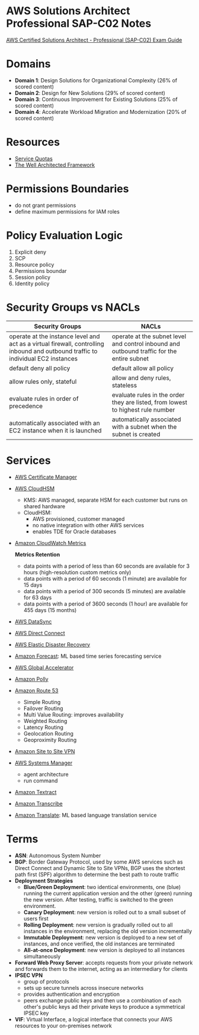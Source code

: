 # AWS Solutions Architect Professional SAP-C02 Notes

[AWS Certified Solutions Architect - Professional (SAP-C02) Exam Guide](https://d1.awsstatic.com/training-and-certification/docs-sa-pro/AWS-Certified-Solutions-Architect-Professional_Exam-Guide.pdf)

# Domains
- **Domain 1**: Design Solutions for Organizational Complexity (26% of
scored content)
- **Domain 2**: Design for New Solutions (29% of scored content)
- **Domain 3**: Continuous Improvement for Existing Solutions (25% of
scored content)
- **Domain 4**: Accelerate Workload Migration and Modernization (20% of
scored content)

# Resources
- [Service Quotas](https://docs.aws.amazon.com/general/latest/gr/aws-service-information.html)
- [The Well Architected Framework](https://docs.aws.amazon.com/wellarchitected/latest/framework/welcome.html)
# Permissions Boundaries
- do not grant permissions
- define maximum permissions for IAM roles

# Policy Evaluation Logic
1. Explicit deny
1. SCP
1. Resource policy
1. Permissions boundar
1. Session policy
1. Identity policy

# Security Groups vs NACLs

| Security Groups                                                                                                                   | NACLs                                                                                      |
| --------------------------------------------------------------------------------------------------------------------------------- | ------------------------------------------------------------------------------------------ |
| operate at the instance level and act as a virtual firewall, controlling inbound and outbound traffic to individual EC2 instances | operate at the subnet level and control inbound and outbound traffic for the entire subnet |
| default deny all policy                                                                                                           | default allow all policy                                                                   |
| allow rules only, stateful                                                                                                        | allow and deny rules, stateless                                                            |
| evaluate rules in order of precedence                                                                                             | evaluate rules in the order they are listed, from lowest to highest rule number            |
| automatically associated with an EC2 instance when it is launched                                                                 | automatically associated with a subnet when the subnet is created                          |

# Services
- [AWS Certificate Manager](https://aws.amazon.com/certificate-manager/)
- [AWS CloudHSM](https://aws.amazon.com/cloudhsm/)
    - KMS: AWS managed, separate HSM for each customer but runs on shared hardware
    - CloudHSM:
        - AWS provisioned, customer managed 
        - no native integration with other AWS services
        - enables TDE for Oracle databases
- [Amazon CloudWatch Metrics](https://docs.aws.amazon.com/AmazonCloudWatch/latest/monitoring/cloudwatch_concepts.html)

    **Metrics Retention**
    - data points with a period of less than 60 seconds are available for 3 hours (high-resolution custom metrics only)
    - data points with a period of 60 seconds (1 minute) are available for 15 days
    - data points with a period of 300 seconds (5 minutes) are available for 63 days
    - data points with a period of 3600 seconds (1 hour) are available for 455 days (15 months)
- [AWS DataSync](https://aws.amazon.com/datasync/)
- [AWS Direct Connect](https://aws.amazon.com/directconnect/)
- [AWS Elastic Disaster Recovery](https://aws.amazon.com/disaster-recovery/)
- [Amazon Forecast](https://aws.amazon.com/forecast/): ML based time series forecasting service
- [AWS Global Accelerator](https://aws.amazon.com/global-accelerator/)
- [Amazon Polly](https://aws.amazon.com/polly/)
- [Amazon Route 53](https://aws.amazon.com/route53/)
    - Simple Routing
    - Failover Routing
    - Multi Value Routing: improves availability
    - Weighted Routing
    - Latency Routing
    - Geolocation Routing
    - Geoproximity Routing
- [Amazon Site to Site VPN](https://docs.aws.amazon.com/vpn/latest/s2svpn/VPC_VPN.html)
- [AWS Systems Manager](https://aws.amazon.com/systems-manager/)
    - agent architecture
    - run command
- [Amazon Textract](https://aws.amazon.com/textract/)
- [Amazon Transcribe](https://aws.amazon.com/transcribe/)
- [Amazon Translate](https://aws.amazon.com/translate/): ML based language translation service

# Terms
- **ASN**: Autonomous System Number
- **BGP**: Border Gateway Protocol, used by some AWS services such as Direct Connect and Dynamic Site to Site VPNs, BGP uses the shortest path first (SPF) algorithm to determine the best path to route traffic
- **Deployment Strategies**
    - **Blue/Green Deployment**: two identical environments, one (blue) running the current application version and the other (green) running the new version. After testing, traffic is switched to the green environment.
    - **Canary Deployment**: new version is rolled out to a small subset of users first
    - **Rolling Deployment**: new version is gradually rolled out to all instances in the environment, replacing the old version incrementally
    - **Immutable Deployment**: new version is deployed to a new set of instances, and once verified, the old instances are terminated
    - **All-at-once Deployment**: new version is deployed to all instances simultaneously
- **Forward Web Proxy Server**: accepts requests from your private network and forwards them to the internet, acting as an intermediary for clients
- **IPSEC VPN**
    - group of protocols
    - sets up secure tunnels across insecure networks
    - provides authentication and encryption
    - peers exchange public keys and then use a combination of each other's public keys ad their private keys to produce a symmetrical IPSEC key
- **VIF**: Virtual Interface, a logical interface that connects your AWS resources to your on-premises network
